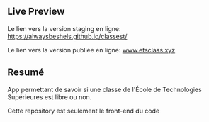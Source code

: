 ## Live Preview
Le lien vers la version staging en ligne: https://alwaysbeshels.github.io/classest/

Le lien vers la version publiée en ligne: www.etsclass.xyz

## Resumé
App permettant de savoir si une classe de l'École de Technologies Supérieures est libre ou non.

Cette repository est seulement le front-end du code